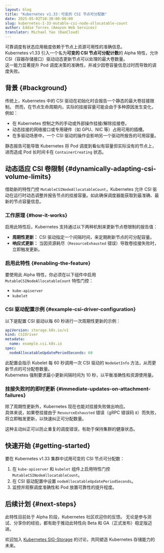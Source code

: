 ```yaml
---
layout: blog
title: "Kubernetes v1.33：可变的 CSI 节点可分配数"
date: 2025-05-02T10:30:00-08:00
slug: kubernetes-1-33-mutable-csi-node-allocatable-count
author: Eddie Torres (Amazon Web Services)
translator: Michael Yao (DaoCloud)
---
```

<!--
layout: blog
title: "Kubernetes v1.33: Mutable CSI Node Allocatable Count"
date: 2025-05-02T10:30:00-08:00
slug: kubernetes-1-33-mutable-csi-node-allocatable-count
author: Eddie Torres (Amazon Web Services)
-->

<!--
Scheduling stateful applications reliably depends heavily on accurate information about resource availability on nodes.
Kubernetes v1.33 introduces an alpha feature called *mutable CSI node allocatable count*, allowing Container Storage Interface (CSI) drivers to dynamically update the reported maximum number of volumes that a node can handle.
This capability significantly enhances the accuracy of pod scheduling decisions and reduces scheduling failures caused by outdated volume capacity information.
-->
可靠调度有状态应用极度依赖于节点上资源可用性的准确信息。  
Kubernetes v1.33 引入一个名为**可变的 CSI 节点可分配计数**的 Alpha 特性，允许
CSI（容器存储接口）驱动动态更新节点可以处理的最大卷数量。  
这一能力显著提升 Pod 调度决策的准确性，并减少因卷容量信息过时而导致的调度失败。

<!--
## Background

Traditionally, Kubernetes CSI drivers report a static maximum volume attachment limit when initializing. However, actual attachment capacities can change during a node's lifecycle for various reasons, such as:

- Manual or external operations attaching/detaching volumes outside of Kubernetes control.
- Dynamically attached network interfaces or specialized hardware (GPUs, NICs, etc.) consuming available slots.
- Multi-driver scenarios, where one CSI driver’s operations affect available capacity reported by another.
-->

## 背景   {#background}

传统上，Kubernetes 中的 CSI 驱动在初始化时会报告一个静态的最大卷挂接限制。
然而，在节点生命周期内，实际的挂接容量可能会由于多种原因发生变化，例如：

- 在 Kubernetes 控制之外的手动或外部操作挂接/解除挂接卷。
- 动态挂接的网络接口或专用硬件（如 GPU、NIC 等）占用可用的插槽。
- 在多驱动场景中，一个 CSI 驱动的操作会影响另一个驱动所报告的可用容量。

<!--
Static reporting can cause Kubernetes to schedule pods onto nodes that appear to have capacity but don't, leading to pods stuck in a `ContainerCreating` state.

## Dynamically adapting CSI volume limits

With the new feature gate `MutableCSINodeAllocatableCount`, Kubernetes enables CSI drivers to dynamically adjust and report node attachment capacities at runtime. This ensures that the scheduler has the most accurate, up-to-date view of node capacity.
-->
静态报告可能导致 Kubernetes 将 Pod 调度到看似有容量但实际没有的节点上，进而造成
Pod 长时间卡在 `ContainerCreating` 状态。

## 动态适应 CSI 卷限制   {#dynamically-adapting-csi-volume-limits}

借助新的特性门控 `MutableCSINodeAllocatableCount`，Kubernetes 允许 CSI
驱动在运行时动态调整并报告节点的挂接容量。如此确保调度器能获取到最准确、最新的节点容量信息。

<!--
### How it works

When this feature is enabled, Kubernetes supports two mechanisms for updating the reported node volume limits:

- **Periodic Updates:** CSI drivers specify an interval to periodically refresh the node's allocatable capacity.
- **Reactive Updates:** An immediate update triggered when a volume attachment fails due to exhausted resources (`ResourceExhausted` error).
-->
### 工作原理   {#how-it-works}

启用此特性后，Kubernetes 支持通过以下两种机制来更新节点卷限制的报告值：

- **周期性更新：** CSI 驱动指定一个间隔时间，来定期刷新节点的可分配容量。
- **响应式更新：** 当因资源耗尽（`ResourceExhausted` 错误）导致卷挂接失败时，立即触发更新。

<!--
### Enabling the feature

To use this alpha feature, you must enable the `MutableCSINodeAllocatableCount` feature gate in these components:
-->
### 启用此特性   {#enabling-the-feature}

要使用此 Alpha 特性，你必须在以下组件中启用 `MutableCSINodeAllocatableCount` 特性门控：

- `kube-apiserver`
- `kubelet`

<!--
### Example CSI driver configuration

Below is an example of configuring a CSI driver to enable periodic updates every 60 seconds:
-->
### CSI 驱动配置示例   {#example-csi-driver-configuration}

以下是配置 CSI 驱动以每 60 秒进行一次周期性更新的示例：

```yaml
apiVersion: storage.k8s.io/v1
kind: CSIDriver
metadata:
  name: example.csi.k8s.io
spec:
  nodeAllocatableUpdatePeriodSeconds: 60
```

<!--
This configuration directs Kubelet to periodically call the CSI driver's `NodeGetInfo` method every 60 seconds, updating the node’s allocatable volume count. Kubernetes enforces a minimum update interval of 10 seconds to balance accuracy and resource usage.
-->
此配置会指示 Kubelet 每 60 秒调用一次 CSI 驱动的 `NodeGetInfo` 方法，从而更新节点的可分配卷数量。  
Kubernetes 强制要求最小更新间隔时间为 10 秒，以平衡准确性和资源使用量。

<!--
### Immediate updates on attachment failures

In addition to periodic updates, Kubernetes now reacts to attachment failures. Specifically, if a volume attachment fails with a `ResourceExhausted` error (gRPC code `8`), an immediate update is triggered to correct the allocatable count promptly.

This proactive correction prevents repeated scheduling errors and helps maintain cluster health.
-->
### 挂接失败时的即时更新   {#immediate-updates-on-attachment-failures}

除了周期性更新外，Kubernetes 现在也能对挂接失败做出响应。  
具体来说，如果卷挂接由于 `ResourceExhausted` 错误（gRPC 错误码 `8`）而失败，将立即触发更新，以快速纠正可分配数量。

这种主动纠正可以防止重复的调度错误，有助于保持集群的健康状态。

<!--
## Getting started

To experiment with mutable CSI node allocatable count in your Kubernetes v1.33 cluster:

1. Enable the feature gate `MutableCSINodeAllocatableCount` on the `kube-apiserver` and `kubelet` components.
2. Update your CSI driver configuration by setting `nodeAllocatableUpdatePeriodSeconds`.
3. Monitor and observe improvements in scheduling accuracy and pod placement reliability.
-->
## 快速开始    {#getting-started}

要在 Kubernetes v1.33 集群中试用可变的 CSI 节点可分配数：

1. 在 `kube-apiserver` 和 `kubelet` 组件上启用特性门控 `MutableCSINodeAllocatableCount`。
2. 在 CSI 驱动配置中设置 `nodeAllocatableUpdatePeriodSeconds`。
3. 监控并观察调度准确性和 Pod 放置可靠性的提升程度。

<!--
## Next steps

This feature is currently in alpha and the Kubernetes community welcomes your feedback. Test it, share your experiences, and help guide its evolution toward beta and GA stability.

Join discussions in the [Kubernetes Storage Special Interest Group (SIG-Storage)](https://github.com/kubernetes/community/tree/master/sig-storage) to shape the future of Kubernetes storage capabilities.
-->
## 后续计划   {#next-steps}

此特性目前处于 Alpha 阶段，Kubernetes 社区欢迎你的反馈。
无论是参与测试、分享你的经验，都有助于推动此特性向 Beta 和 GA（正式发布）稳定版迈进。

欢迎加入 [Kubernetes SIG-Storage](https://github.com/kubernetes/community/tree/master/sig-storage)
的讨论，共同塑造 Kubernetes 存储能力的未来。
